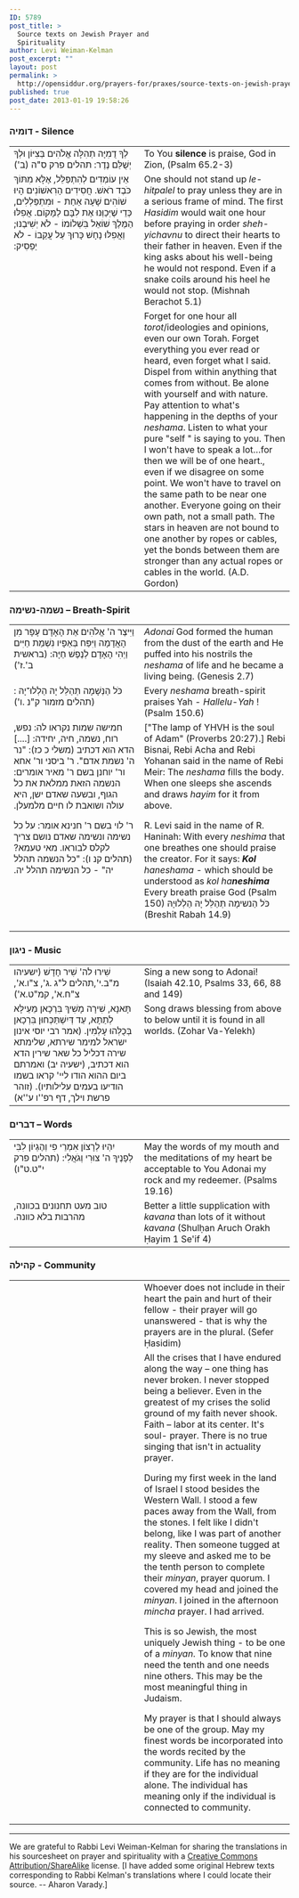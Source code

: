 ```yaml
---
ID: 5789
post_title: >
  Source texts on Jewish Prayer and
  Spirituality
author: Levi Weiman-Kelman
post_excerpt: ""
layout: post
permalink: >
  http://opensiddur.org/prayers-for/praxes/source-texts-on-jewish-prayer-and-spirituality/
published: true
post_date: 2013-01-19 19:58:26
---
```

<h3>דומיה - Silence</h3>

<table style="margin-left: auto;margin-right: auto;">
<tbody>
<tr>
<td style="vertical-align:top;" width="46%">
<div class="liturgy"><span lang="he">
לְךָ דֻמִיָּה תְהִלָּה אֱלֹהִים בְּצִיּוֹן וּלְךָ יְשֻׁלַּם נֶדֶר: תהלים פרק ס"ה (ב')‏
</span></div></td>
 
<td style="vertical-align:top;" width="53%"><div class="english">
To You <strong>silence</strong> is praise, God in Zion, (Psalm 65.2-3)
	</div></td></tr>
<tr><td style="vertical-align:top;" width="46%"><div class="liturgy"><span lang="he">
אֵין עוֹמְדִים לְהִתְפַּלֵּל, אֶלָּא מִתּוֹךְ כֹּבֶד רֹאשׁ.‏
חֲסִידִים הָרִאשׁוֹנִים הָיוּ שׁוֹהִים שָׁעָה אַחַת - וּמִתְפַּלְלִים, כְּדֵי שֶׁיְּכַוְּנוּ אֶת לִבָּם לַמָּקוֹם.‏
אֲפִלּוּ הַמֶּלֶךְ שׁוֹאֵל בִּשְׁלוֹמוֹ - לֹא יְשִׁיבֶנּוּ;‏
וַאֲפִלּוּ נָחָשׁ כָּרוּךְ עַל עֲקֵבוֹ - לֹא יַפְסִיק:‏
</span></div></td>
 
<td style="vertical-align:top;" width="53%"><div class="english">
One should not stand up <em>le-hitpalel</em> to pray unless they are in a serious frame of mind. The first <em>Hasidim</em> would wait one hour before praying in order <em>sheh-yichavnu</em> to direct their hearts to their father in heaven. Even if the king asks about his well-being he would not respond. Even if a snake coils around his heel he would not stop. (Mishnah Berachot 5.1)
	</div></td></tr>
<tr><td style="vertical-align:top;" width="46%"><div class="liturgy"><span lang="he">

</span></div></td>
 
<td style="vertical-align:top;" width="53%"><div class="english">
Forget for one hour all <em>torot</em>/ideologies and opinions, even our own Torah. Forget everything you ever read or heard, even forget what I said. Dispel from within anything that comes from without. Be alone with yourself and with nature. Pay attention to what's happening in the depths of your <em>neshama</em>. Listen to what your pure "self " is saying to you. Then I won't have to speak a lot…for then we will be of one heart., even if we disagree on some point. We won't have to travel on the same path to be near one another. Everyone going on their own path, not a small path. The stars in heaven are not bound to one another by ropes or cables, yet the bonds between them are stronger than any actual ropes or cables in the world. (A.D. Gordon)
	</div></td></tr>
</tbody>
</tbody></tbody></tbody></table>

<h3>נשמה-נשימה – Breath-Spirit</h3>

<table style="margin-left: auto;margin-right: auto;">
<tbody>
<tr>
<td style="vertical-align:top;" width="46%">
<div class="liturgy"><span lang="he">
וַיִּיצֶר ה' אֱלֹהִים אֶת הָאָדָם עָפָר מִן הָאֲדָמָה
וַיִּפַּח בְּאַפָּיו נִשְׁמַת חַיִּים וַיְהִי הָאָדָם לְנֶפֶשׁ חַיָּה: (בראשית ב'.ז'‏)‏
</span></div></td>
 
<td style="vertical-align:top;" width="53%"><div class="english">
<em>Adonai</em> God formed the human from the dust of the earth and He puffed into his nostrils the <em>neshama</em> of life and he became a living being. (Genesis 2.7)
	</div></td></tr>
<tr><td style="vertical-align:top;" width="46%"><div class="liturgy"><span lang="he">
כֹּל הַנְּשָׁמָה תְּהַלֵּל יָהּ הַלְלוּ־יָהּ : (תהלים מזמור ק"נ .ו')‏
</span></div></td>
 
<td style="vertical-align:top;" width="53%"><div class="english">
Every <em>neshama</em> breath-spirit praises Yah - <em>Hallelu-Yah</em> ! (Psalm 150.6)
	</div></td></tr>
<tr><td style="vertical-align:top;" width="46%"><div class="liturgy"><span lang="he">
חמישה שמות נקראו לה: נפש, רוח, נשמה, חיה, יחידה: [....] הדא הוא דכתיב (משלי כ כז): "נר ה' נשמת אדם". ר' ביסני ור' אחא ור' יוחנן בשם ר' מאיר אומרים: הנשמה הזאת ממלאת את כל הגוף, ובשעה שאדם ישן, היא עולה ושואבת לו חיים מלמעלן.‏

ר' לוי בשם ר' חנינא אומר: על כל נשימה ונשימה שאדם נושם צריך לקלס לבוראו. מאי טעמא? (תהלים קנ ו): "כל הנשמה תהלל יה" - כל הנשימה תהלל יה.‏
</span></div></td>
 
<td style="vertical-align:top;" width="53%"><div class="english">
["The lamp of YHVH is the soul of Adam" (Proverbs 20:27).] Rebi Bisnai, Rebi Acha and Rebi Yohanan said in the name of Rebi Meir: The <em>neshama</em> fills the body. When one sleeps she ascends and draws <em>hayim</em> for it from above. 

R. Levi said in the name of R. Haninah: With every <em>neshima</em> that one breathes one should praise the creator. For it says: <em><strong>Kol</strong> haneshama</em> - which should be understood as <em>kol ha<strong>neshima</strong></em> Every breath praise God (Psalm 150)<span lang="he" class="liturgy"> כֹּל הַנשימָה תְּהַלֵּל יָהּ הַלְלוּיָהּ</span> (Breshit Rabah 14.9)
	</div></td></tr>
</tbody>
</tbody></tbody></tbody></table>


<h3>ניגון - Music</h3>

<table style="margin-left: auto;margin-right: auto;">
<tbody>
<tr>
<td style="vertical-align:top;" width="46%">
<div class="liturgy"><span lang="he">
שִׁירוּ לה' שִׁיר חָדָשׁ (ישעיהו מ"ב.י',תהלים ל"ג .ג', צ"ו.א', צ"ח.א', קמ"ט.א')‏
</span></div></td>
 
<td style="vertical-align:top;" width="53%"><div class="english">
Sing a new song to Adonai! (Isaiah 42.10, Psalms 33, 66, 88 and 149)
	</div></td></tr>
<tr><td style="vertical-align:top;" width="46%"><div class="liturgy"><span lang="he">
תָּאנָא, שִׁירָה מָשִׁיךְ בִּרְכָאן מֵעֵילָּא לְתַתָּא, עַד דְּיִשְׁתַּכְּחוּן בִּרְכָאן בְּכֻלְּהוּ עָלְמִין. (אמר רבי יוסי אינון ישראל למימר שירתא, שלימתא שירה דכליל כל שאר שירין הדא הוא דכתיב, (ישעיה יב) ואמרתם ביום ההוא הודו ליי' קראו בשמו הודיעו בעמים עלילותיו).‏ (זוהר פרשת וילך, דף רפ''ו ע''א)‏
</span></div></td>
 
<td style="vertical-align:top;" width="53%"><div class="english">
Song draws blessing from above to below until it is found in all worlds. (Zohar Va-Yelekh)
	</div></td></tr>
</tbody>
</tbody></tbody></tbody></table>

<h3>דברים – Words</h3>

<table style="margin-left: auto;margin-right: auto;">
<tbody>
<tr>
<td style="vertical-align:top;" width="46%">
<div class="liturgy"><span lang="he">
יִהְיוּ לְרָצוֹן אִמְרֵי פִי וְהֶגְיוֹן לִבִּי לְפָנֶיךָ ה' צוּרִי וְגֹאֲלִי: (תהלים פרק י"ט.ט"ו)‏
</span></div></td>
 
<td style="vertical-align:top;" width="53%"><div class="english">
May the words of my mouth and the meditations of my heart be acceptable to You Adonai my rock and my redeemer. (Psalms 19.16)
	</div></td></tr>
<tr><td style="vertical-align:top;" width="46%"><div class="liturgy"><span lang="he">
טוב מעט תחנונים בכוונה, מהרבות בלא כוונה.‏
</span></div></td>
 
<td style="vertical-align:top;" width="53%"><div class="english">
Better a little supplication with <em>kavana</em> than lots of it without <em>kavana</em> (Shulḥan Aruch Orakh Ḥayim 1 Se'if 4)
	</div></td></tr>
</tbody>
</tbody></tbody></tbody></table>

<h3>קהילה - Community</h3>

<table style="margin-left: auto;margin-right: auto;">
<tbody>
<tr>
<td style="vertical-align:top;" width="46%">
<div class="liturgy"><span lang="he">

</span></div></td>
 
<td style="vertical-align:top;" width="53%"><div class="english">
Whoever does not include in their heart the pain and hurt of their fellow - their prayer will go unanswered - that is why the prayers are in the plural. (Sefer Ḥasidim)
	</div></td></tr>
<tr><td style="vertical-align:top;" width="46%"><div class="liturgy"><span lang="he">

</span></div></td>
 
<td style="vertical-align:top;" width="53%"><div class="english">
All the crises that I have endured along the way – one thing has never broken. I never stopped being a believer. Even in the greatest of my crises the solid ground of my faith never shook. Faith – labor at its center. It's soul- prayer. There is no true singing that isn't in actuality prayer.

During my first week in the land of Israel I stood besides the Western Wall. I stood a few paces away from the Wall, from the stones. I felt like I didn't belong, like I was part of another reality. Then someone tugged at my sleeve and asked me to be the tenth person to complete their <em>minyan</em>, prayer quorum. I covered my head and joined the <em>minyan</em>. I joined in the afternoon <em>mincha</em> prayer. I had arrived.

This is so Jewish, the most uniquely Jewish thing - to be one of a <em>minyan</em>. To know that nine need the tenth and one needs nine others. This may be the most meaningful thing in Judaism.

My prayer is that I should always be one of the group. May my finest words be incorporated into the words recited by the community. Life has no meaning if they are for the individual alone. The individual has meaning only if the individual is connected to community.
	</div></td></tr>
</tbody>
</tbody></tbody></tbody></table>

<hr />
We are grateful to Rabbi Levi Weiman-Kelman for sharing the translations in his sourcesheet on prayer and spirituality with a <a  href="http://creativecommons.org/licenses/by-sa/3.0/">Creative Commons Attribution/ShareAlike</a> license. [I have added some original Hebrew texts corresponding to Rabbi Kelman's translations where I could locate their source. -- Aharon Varady.]